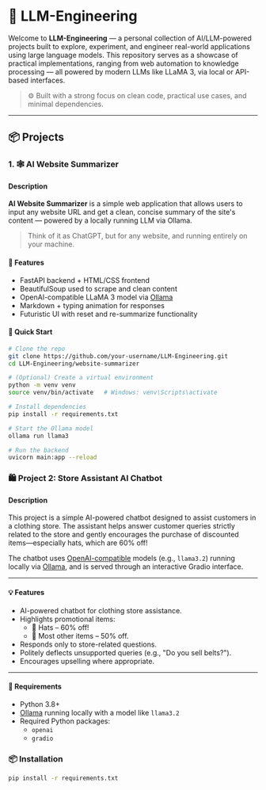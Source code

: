 # 🧠 LLM-Engineering

Welcome to **LLM-Engineering** — a personal collection of AI/LLM-powered projects built to explore, experiment, and engineer real-world applications using large language models. This repository serves as a showcase of practical implementations, ranging from web automation to knowledge processing — all powered by modern LLMs like LLaMA 3, via local or API-based interfaces.

> ⚙️ Built with a strong focus on clean code, practical use cases, and minimal dependencies.

---

## 📦 Projects

### 1. 🕸️ AI Website Summarizer

#### Description

**AI Website Summarizer** is a simple web application that allows users to input any website URL and get a clean, concise summary of the site's content — powered by a locally running LLM via Ollama.

> Think of it as ChatGPT, but for any website, and running entirely on your machine.

#### 🔑 Features

- FastAPI backend + HTML/CSS frontend
- BeautifulSoup used to scrape and clean content
- OpenAI-compatible LLaMA 3 model via [Ollama](https://ollama.com/)
- Markdown + typing animation for responses
- Futuristic UI with reset and re-summarize functionality

#### 🚀 Quick Start

```bash
# Clone the repo
git clone https://github.com/your-username/LLM-Engineering.git
cd LLM-Engineering/website-summarizer

# (Optional) Create a virtual environment
python -m venv venv
source venv/bin/activate   # Windows: venv\Scripts\activate

# Install dependencies
pip install -r requirements.txt

# Start the Ollama model
ollama run llama3

# Run the backend
uvicorn main:app --reload
```

### 🛍️ Project 2: Store Assistant AI Chatbot

#### Description

This project is a simple AI-powered chatbot designed to assist customers in a clothing store. The assistant helps answer customer queries strictly related to the store and gently encourages the purchase of discounted items—especially hats, which are 60% off!

The chatbot uses [OpenAI-compatible](https://platform.openai.com/docs/api-reference/chat) models (e.g., `llama3.2`) running locally via [Ollama](https://ollama.com), and is served through an interactive Gradio interface.

---

#### 💡 Features

- AI-powered chatbot for clothing store assistance.
- Highlights promotional items: 
  - 🧢 Hats – 60% off!
  - 👕 Most other items – 50% off.
- Responds only to store-related questions.
- Politely deflects unsupported queries (e.g., "Do you sell belts?").
- Encourages upselling where appropriate.

---

#### 🔧 Requirements

- Python 3.8+
- [Ollama](https://ollama.com) running locally with a model like `llama3.2`
- Required Python packages:
  - `openai`
  - `gradio`

### 📦 Installation

```bash
pip install -r requirements.txt
```
